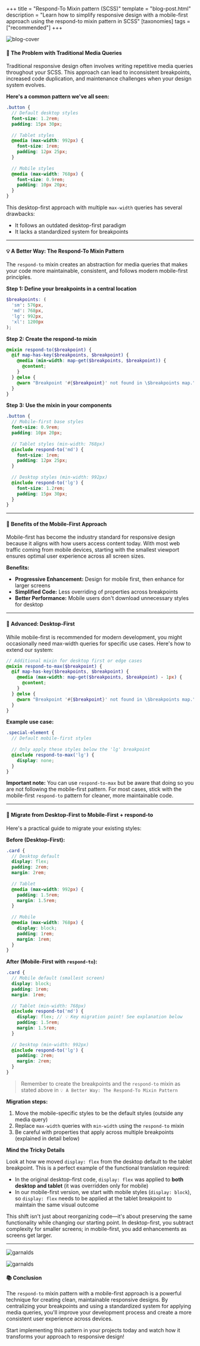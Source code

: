 +++
title = "Respond-To Mixin pattern (SCSS)"
template = "blog-post.html"
description = "Learn how to simplify responsive design with a mobile-first approach using the respond-to mixin pattern in SCSS"
[taxonomies]
tags = ["recommended"]
+++

![blog-cover](/images/blog/2025-04-22/respond-to-pattern-3.png)

<h4><b>🤔 The Problem with Traditional Media Queries</b></h4>

Traditional responsive design often involves writing repetitive media queries throughout your SCSS. This approach can lead to inconsistent breakpoints, increased code duplication, and maintenance challenges when your design system evolves.

<b>Here's a common pattern we've all seen:</b>

```scss
.button {
  // Default desktop styles
  font-size: 1.2rem;
  padding: 15px 30px;
  
  // Tablet styles
  @media (max-width: 992px) {
    font-size: 1rem;
    padding: 12px 25px;
  }
  
  // Mobile styles
  @media (max-width: 768px) {
    font-size: 0.9rem;
    padding: 10px 20px;
  }
}
```

This desktop-first approach with multiple `max-width` queries has several drawbacks:
- It follows an outdated desktop-first paradigm
- It lacks a standardized system for breakpoints

---

<h4><b>💡 A Better Way: The Respond-To Mixin Pattern</b></h4>

The `respond-to` mixin creates an abstraction for media queries that makes your code more maintainable, consistent, and follows modern mobile-first principles.

<b>Step 1: Define your breakpoints in a central location</b>

```scss
$breakpoints: (
  'sm': 576px,
  'md': 768px,
  'lg': 992px,
  'xl': 1200px
);
```

<b>Step 2: Create the respond-to mixin</b>

```scss
@mixin respond-to($breakpoint) {
  @if map-has-key($breakpoints, $breakpoint) {
    @media (min-width: map-get($breakpoints, $breakpoint)) {
      @content;
    }
  } @else {
    @warn "Breakpoint '#{$breakpoint}' not found in \$breakpoints map.";
  }
}
```

<b>Step 3: Use the mixin in your components</b>

```scss
.button {
  // Mobile-first base styles
  font-size: 0.9rem;
  padding: 10px 20px;
  
  // Tablet styles (min-width: 768px)
  @include respond-to('md') {
    font-size: 1rem;
    padding: 12px 25px;
  }
  
  // Desktop styles (min-width: 992px)
  @include respond-to('lg') {
    font-size: 1.2rem;
    padding: 15px 30px;
  }
}
```

---

<h4><b>🌟 Benefits of the Mobile-First Approach</b></h4>

Mobile-first has become the industry standard for responsive design because it aligns with how users access content today. With most web traffic coming from mobile devices, starting with the smallest viewport ensures optimal user experience across all screen sizes.

**Benefits:**
- <b>Progressive Enhancement:</b> Design for mobile first, then enhance for larger screens
- <b>Simplified Code:</b> Less overriding of properties across breakpoints
- <b>Better Performance:</b> Mobile users don't download unnecessary styles for desktop

---

<h4><b>🫠 Advanced: Desktop-First</b></h4>

While mobile-first is recommended for modern development, you might occasionally need max-width queries for specific use cases. Here's how to extend our system:

```scss
// Additional mixin for desktop first or edge cases
@mixin respond-to-max($breakpoint) {
  @if map-has-key($breakpoints, $breakpoint) {
    @media (max-width: map-get($breakpoints, $breakpoint) - 1px) {
      @content;
    }
  } @else {
    @warn "Breakpoint '#{$breakpoint}' not found in \$breakpoints map.";
  }
}
```

<b>Example use case:</b>

```scss
.special-element {
  // Default mobile-first styles
  
  // Only apply these styles below the 'lg' breakpoint
  @include respond-to-max('lg') {
    display: none;
  }
}
```

<b>Important note:</b> You can use `respond-to-max` but be aware that doing so you are not following the mobile-first pattern. For most cases, stick with the mobile-first `respond-to` pattern for cleaner, more maintainable code.

---

<h4><b>🔄 Migrate from Desktop-First to Mobile-First + respond-to</b></h4>

Here's a practical guide to migrate your existing styles:

<b>Before (Desktop-First):</b>

```scss
.card {
  // Desktop default
  display: flex;
  padding: 2rem;
  margin: 2rem;
  
  // Tablet
  @media (max-width: 992px) {
    padding: 1.5rem;
    margin: 1.5rem;
  }
  
  // Mobile
  @media (max-width: 768px) {
    display: block;
    padding: 1rem;
    margin: 1rem;
  }
}
```

<b>After (Mobile-First with `respond-to`):</b>

```scss
.card {
  // Mobile default (smallest screen)
  display: block;
  padding: 1rem;
  margin: 1rem;
  
  // Tablet (min-width: 768px)
  @include respond-to('md') {
    display: flex; // 💡 Key migration point! See explanation below
    padding: 1.5rem;
    margin: 1.5rem;
  }
  
  // Desktop (min-width: 992px)
  @include respond-to('lg') {
    padding: 2rem;
    margin: 2rem;
  }
}
```
> Remember to create the breakpoints and the `respond-to` mixin as stated above in `💡 A Better Way: The Respond-To Mixin Pattern`

<b>Migration steps:</b>

1. Move the mobile-specific styles to be the default styles (outside any media query)
2. Replace `max-width` queries with `min-width` using the `respond-to` mixin
3. Be careful with properties that apply across multiple breakpoints (explained in detail below)

<b>Mind the Tricky Details</b>

Look at how we moved `display: flex` from the desktop default to the tablet breakpoint. This is a perfect example of the functional translation required:

- In the original desktop-first code, `display: flex` was applied to **both desktop and tablet** (it was overridden only for mobile)
- In our mobile-first version, we start with mobile styles (`display: block`), so `display: flex` needs to be applied at the tablet breakpoint to maintain the same visual outcome

This shift isn't just about reorganizing code—it's about preserving the same functionality while changing our starting point. In desktop-first, you subtract complexity for smaller screens; in mobile-first, you add enhancements as screens get larger.

---

<!-- SHOW in WINTER -->
![garnalds](/images/blog/general/garnalds.png)
<!-- SHOW in other times of the year -->
![garnalds](/images/blog/general/tree1.webp)

<h4><b>📚 Conclusion</b></h4>

The `respond-to` mixin pattern with a mobile-first approach is a powerful technique for creating clean, maintainable responsive designs. By centralizing your breakpoints and using a standardized system for applying media queries, you'll improve your development process and create a more consistent user experience across devices.

Start implementing this pattern in your projects today and watch how it transforms your approach to responsive design! 